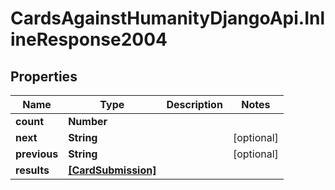 # CardsAgainstHumanityDjangoApi.InlineResponse2004

## Properties

Name | Type | Description | Notes
------------ | ------------- | ------------- | -------------
**count** | **Number** |  | 
**next** | **String** |  | [optional] 
**previous** | **String** |  | [optional] 
**results** | [**[CardSubmission]**](CardSubmission.md) |  | 


